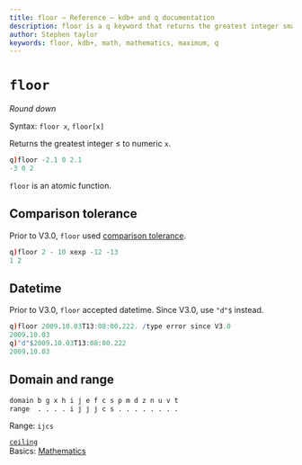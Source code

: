 ```yaml
---
title: floor – Reference – kdb+ and q documentation
description: floor is a q keyword that returns the greatest integer smaller than its argument.
author: Stephen taylor
keywords: floor, kdb+, math, mathematics, maximum, q
---
```

# `floor`

_Round down_



Syntax: `floor x`, `floor[x]` 

Returns the greatest integer ≤ to numeric `x`. 
```q
q)floor -2.1 0 2.1
-3 0 2
```

`floor` is an atomic function.


## Comparison tolerance

Prior to V3.0, `floor` used [comparison tolerance](../basics/precision.md#comparison-tolerance).

```q
q)floor 2 - 10 xexp -12 -13
1 2
```


## Datetime

Prior to V3.0, `floor` accepted datetime. Since V3.0, use `"d"$` instead.

```q
q)floor 2009.10.03T13:08:00.222. /type error since V3.0
2009.10.03
q)"d"$2009.10.03T13:08:00.222
2009.10.03
```


## Domain and range

```txt
domain b g x h i j e f c s p m d z n u v t
range  . . . . i j j j c s . . . . . . . .
```

Range: `ijcs`



<i class="far fa-hand-point-right"></i> 
[`ceiling`](ceiling.md)  
Basics: [Mathematics](../basics/math.md)